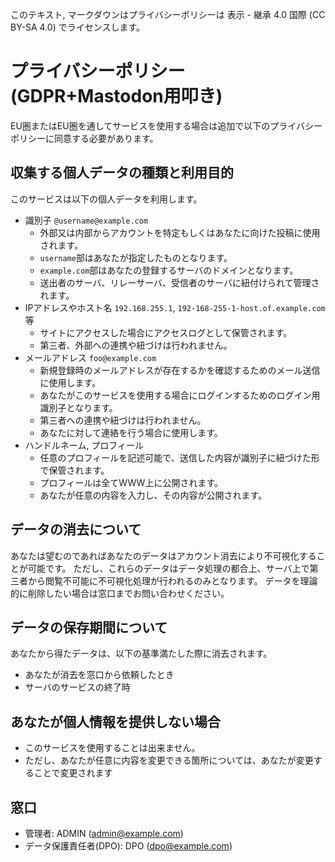 <!-- TITLE: GDPR用プライバシーポリシーたたき台 -->


このテキスト, マークダウンはプライバシーポリシーは 表示 - 継承 4.0 国際 (CC BY-SA 4.0) でライセンスします。

# プライバシーポリシー(GDPR+Mastodon用叩き)
<!--
想定シナリオ： マストドンの2.5.2状態で、
個人が10人程度の規模の新規登録可能インスタンスを立てて、1-2人程度のEUからの登録者がいる場合を想定。
個人データによる直接的な利益はなく、PayPalでの寄付などを明示的に募っている。
サーバデータはサーバ内部かそのローカルネットワークで完結しており、外部のS3などを使用していない。

参考:
https://www.ppc.go.jp/files/pdf/gdpr-provisions-ja.pdf
-->

EU圏またはEU圏を通してサービスを使用する場合は追加で以下のプライバシーポリシーに同意する必要があります。

## 収集する個人データの種類と利用目的
このサービスは以下の個人データを利用します。
- 識別子 ``@username@example.com``
	- 外部又は内部からアカウントを特定もしくはあなたに向けた投稿に使用されます。
	- ``username``部はあなたが指定したものとなります。
	- ``example.com``部はあなたの登録するサーバのドメインとなります。
	- 送出者のサーバ、リレーサーバ、受信者のサーバに紐付けられて管理されます。
- IPアドレスやホスト名 ``192.168.255.1``, ``192-168-255-1-host.of.example.com``等
	- サイトにアクセスした場合にアクセスログとして保管されます。
	- 第三者、外部への連携や紐づけは行われません。
- メールアドレス ``foo@example.com``
	- 新規登録時のメールアドレスが存在するかを確認するためのメール送信に使用します。
	- あなたがこのサービスを使用する場合にログインするためのログイン用識別子となります。
	- 第三者への連携や紐づけは行われません。
	- あなたに対して連絡を行う場合に使用します。
- ハンドルネーム, プロフィール
	- 任意のプロフィールを記述可能で、送信した内容が識別子に紐づけた形で保管されます。
	- プロフィールは全てWWW上に公開されます。
	- あなたが任意の内容を入力し、その内容が公開されます。
<!--
たりないかも？　
これはDBに入る個人情報列挙すれば足りる。
ここは表にするかそれぞれよく暖める必要があるかも。
-->

## データの消去について
あなたは望むのであればあなたのデータはアカウント消去により不可視化することが可能です。
ただし、これらのデータはデータ処理の都合上、サーバ上で第三者から閲覧不可能に不可視化処理が行われるのみとなります。
データを理論的に削除したい場合は窓口までお問い合わせください。


## データの保存期間について
あなたから得たデータは、以下の基準満たした際に消去されます。

- あなたが消去を窓口から依頼したとき
- サーバのサービスの終了時

<!-- これは具体的に決め打つと面倒なことになるので、この条件を満たしたとき、と書くといい -->

## あなたが個人情報を提供しない場合
- このサービスを使用することは出来ません。
- ただし、あなたが任意に内容を変更できる箇所については、あなたが変更することで変更されます

## 窓口
- 管理者: ADMIN (admin@example.com)
- データ保護責任者(DPO): DPO (dpo@example.com)
<!-- 
いずれか一方はマスト。メールアドレスは有効なものであればなんでもいい。
参考: 個人で立てる鯖は27条-2aに該当する感があるので、代理人いらないんじゃないかなという感想。
企業とかは必須かも。
-->